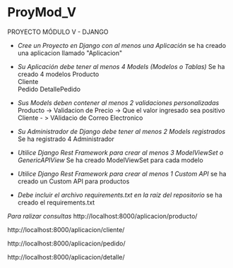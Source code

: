 # ProyMod_V
PROYECTO MÓDULO V - DJANGO

- *Cree un Proyecto en Django con al menos una Aplicación*
  se ha creado una aplicacion llamado "Aplicacion"
  
- *Su Aplicación debe tener al menos 4 Models (Modelos o Tablas)*
Se ha creado 4 modelos
Producto   
Cliente  
Pedido
DetallePedido

- *Sus Models deben contener al menos 2 validaciones personalizadas*
Producto   -> Validacion de Precio -> Que el valor ingresado sea positivo
Cliente   - > VAlidacio de Correo Electronico

- *Su Administrador de Django debe tener al menos 2 Models registrados*
Se ha registrado 4 Administrador
  
- *Utilice Django Rest Framework para crear al menos 3 ModelViewSet o GenericAPIView*
Se ha creado ModelViewSet para cada modelo
  
- *Utilice Django Rest Framework para crear al menos 1 Custom API*
se ha creado un  Custom API para productos
  
- *Debe incluir el archivo requirements.txt en la raíz del repositorio*
se ha creado el requirements.txt



*Para ralizar consultas*
http://localhost:8000/aplicacion/producto/

http://localhost:8000/aplicacion/cliente/

http://localhost:8000/aplicacion/pedido/

http://localhost:8000/aplicacion/detalle/
